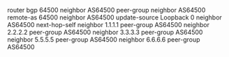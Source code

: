 router bgp 64500
neighbor AS64500 peer-group
neighbor AS64500 remote-as 64500
neighbor AS64500 update-source Loopback 0
neighbor AS64500 next-hop-self
neighbor 1.1.1.1 peer-group AS64500
neighbor 2.2.2.2 peer-group AS64500
neighbor 3.3.3.3 peer-group AS64500
neighbor 5.5.5.5 peer-group AS64500
neighbor 6.6.6.6 peer-group AS64500


